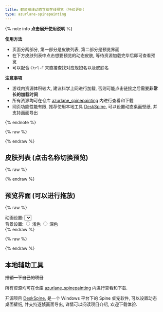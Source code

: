 ```yaml
---
title: 碧蓝航线动态立绘在线预览 (持续更新)
type: azurlane-spinepainting
---
```


{% note info **点击展开使用说明** %}

**使用方法**

- 页面分两部分, 第一部分是皮肤列表, 第二部分是预览界面
- 在下方皮肤列表中点击想要预览的动态皮肤, 等待资源加载完毕后即可查看预览
- 可以配合 `Ctrl-F` 来直接查找对应舰娘名以及皮肤名

**注意事项**

- 游戏内资源体积较大, 建议科学上网进行加载, 否则可能点击链接之后需要**非常长的加载时间**
- 所有资源均可在仓库 [azurlane_spinepainting](https://github.com/ww-rm/azurlane_spinepainting) 内进行查看和下载
- 网页功能性能有限, 推荐使用本地工具 [DeskSpine](https://github.com/ww-rm/DeskSpine), 可以设置动态桌面壁纸, 并支持画面导出

{% endnote %}

{% raw %}
<link rel="stylesheet" href="index.css">
{% endraw %}

## 皮肤列表 (点击名称切换预览)

{% raw %}
<div id="shipnames-container"></div>
{% endraw %}

## 预览界面 (可以进行拖放)

{% raw %}
<div id="control-panel">
    <div class="control-item">
        <label>动画设置:</label>
        <select id="animation-select"></select>
    </div>
    <div class="control-item">
        <label>背景设置:</label>
        <input type="radio" id="bgcolor-light" name="bgcolor" value="light">
        <label for="bgcolor-light">浅色</label>
        <input type="radio" id="bgcolor-dark" name="bgcolor" value="dark">
        <label for="bgcolor-dark">深色</label>
    </div>
</div>
<canvas id="canvas-spine"></canvas>
{% endraw %}

{% raw %}
<script src="/js/third-party/spine38/spine-webgl.js"></script>
<script src="index.js"></script>
{% endraw %}

## 本地辅助工具

~~推销一下自己的项目~~

所有资源均可在仓库 [azurlane_spinepainting](https://github.com/ww-rm/azurlane_spinepainting) 内进行查看和下载.

开源项目 [DeskSpine](https://github.com/ww-rm/DeskSpine), 是一个 Windows 平台下的 Spine 桌宠软件, 可以设置动态桌面壁纸, 并支持逐帧画面导出, 详情可以阅读项目介绍, 欢迎下载体验.
